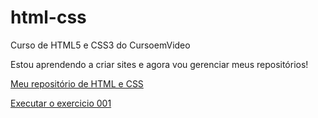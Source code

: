 # html-css
 Curso de HTML5 e CSS3 do CursoemVideo

 Estou aprendendo a criar sites e agora vou gerenciar meus repositórios!

<a href="https://github.com/Wellyson-Alcantara/html-css">Meu repositório de HTML e CSS </a>

<a href="https://wellyson-alcantara.github.io/html-css/exercicios/ex001/index.html"> Executar o exercicio 001 </a>